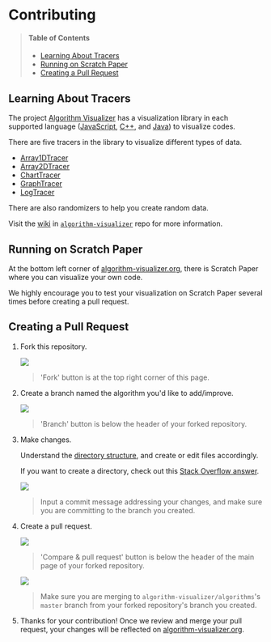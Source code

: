 # Contributing

> #### Table of Contents
> - [Learning About Tracers](#learning-about-tracers)
> - [Running on Scratch Paper](#running-on-scratch-paper)
> - [Creating a Pull Request](#creating-a-pull-request)

## Learning About Tracers

The project [Algorithm Visualizer](https://github.com/algorithm-visualizer) has a visualization library in each supported language ([JavaScript](https://github.com/algorithm-visualizer/tracers.js), [C++](https://github.com/algorithm-visualizer/tracers.cpp), and [Java](https://github.com/algorithm-visualizer/tracers.java)) to visualize codes.

There are five tracers in the library to visualize different types of data.

- [Array1DTracer](https://github.com/algorithm-visualizer/algorithm-visualizer/wiki/Array1DTracer)
- [Array2DTracer](https://github.com/algorithm-visualizer/algorithm-visualizer/wiki/Array2DTracer)
- [ChartTracer](https://github.com/algorithm-visualizer/algorithm-visualizer/wiki/ChartTracer)
- [GraphTracer](https://github.com/algorithm-visualizer/algorithm-visualizer/wiki/GraphTracer)
- [LogTracer](https://github.com/algorithm-visualizer/algorithm-visualizer/wiki/LogTracer)

There are also randomizers to help you create random data.

Visit the [wiki](https://github.com/algorithm-visualizer/algorithm-visualizer/wiki) in [`algorithm-visualizer`](https://github.com/algorithm-visualizer/algorithm-visualizer) repo for more information.

## Running on Scratch Paper

At the bottom left corner of [algorithm-visualizer.org](https://algorithm-visualizer.org/), there is Scratch Paper where you can visualize your own code.

We highly encourage you to test your visualization on Scratch Paper several times before creating a pull request.

## Creating a Pull Request

1. Fork this repository.

    ![](https://raw.githubusercontent.com/algorithm-visualizer/algorithms/master/.images/contributing/fork.png)
    > 'Fork' button is at the top right corner of this page.

2. Create a branch named the algorithm you'd like to add/improve.

    ![](https://raw.githubusercontent.com/algorithm-visualizer/algorithms/master/.images/contributing/create_branch.png)
    > 'Branch' button is below the header of your forked repository.
    
3. Make changes.

    Understand the [directory structure](https://github.com/algorithm-visualizer/algorithm-visualizer/blob/master/PROJECT_DETAILS.md#algorithms), and create or edit files accordingly.
    
    If you want to create a directory, check out this [Stack Overflow answer](https://stackoverflow.com/questions/18773598/creating-folders-inside-github-com-repo-without-using-git).
    
    ![](https://raw.githubusercontent.com/algorithm-visualizer/algorithms/master/.images/contributing/commit_changes.png)
    > Input a commit message addressing your changes, and make sure you are committing to the branch you created.

4. Create a pull request.

    ![](https://raw.githubusercontent.com/algorithm-visualizer/algorithms/master/.images/contributing/compare_and_pull_request.png)
    > 'Compare & pull request' button is below the header of the main page of your forked repository.

    ![](https://raw.githubusercontent.com/algorithm-visualizer/algorithms/master/.images/contributing/open_pull_request.png)
    > Make sure you are merging to `algorithm-visualizer/algorithms`'s `master` branch from your forked repository's branch you created.
    
5. Thanks for your contribution! Once we review and merge your pull request, your changes will be reflected on [algorithm-visualizer.org](https://algorithm-visualizer.org/).
